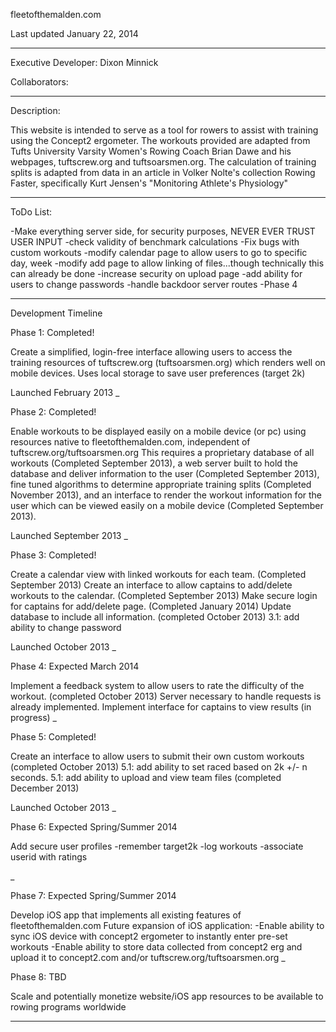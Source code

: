 fleetofthemalden.com

Last updated January 22, 2014
__________________________

Executive Developer:
Dixon Minnick

Collaborators:

___________________________

Description:

This website is intended to serve as a tool for rowers to assist with training using the
Concept2 ergometer. The workouts provided are adapted from Tufts University Varsity
Women's Rowing Coach Brian Dawe and his webpages, tuftscrew.org and tuftsoarsmen.org.
The calculation of training splits  is adapted from data in an article in Volker Nolte's 
collection Rowing Faster, specifically Kurt Jensen's "Monitoring Athlete's Physiology"

____________________________

ToDo List:

-Make everything server side, for security purposes, NEVER EVER TRUST USER INPUT
-check validity of benchmark calculations
-Fix bugs with custom workouts
-modify calendar page to allow users to go to specific day, week
-modify add page to allow linking of files...though technically this can already be done
-increase security on upload page
-add ability for users to change passwords
-handle backdoor server routes
-Phase 4
____________________________

Development Timeline


Phase 1: Completed!

Create a simplified, login-free interface allowing users to access the training resources of
tuftscrew.org (tuftsoarsmen.org) which renders well on mobile devices.
Uses local storage to save user preferences (target 2k)

Launched February 2013
_

Phase 2: Completed!

Enable workouts to be displayed easily on a mobile device (or pc) using resources native to
fleetofthemalden.com, independent of tuftscrew.org/tuftsoarsmen.org
This requires a proprietary database of all workouts (Completed September 2013), a web
server built to hold the database and deliver information to the user (Completed September
2013), fine tuned algorithms to determine appropriate training splits (Completed November 2013), and
an interface to render the workout information for the user which can be viewed easily on
a mobile device (Completed September 2013).

Launched September 2013
_

Phase 3: Completed!

Create a calendar view with linked workouts for each team. (Completed September 2013)
Create an interface to allow captains to add/delete workouts to the calendar. (Completed September 2013)
Make secure login for captains for add/delete page. (Completed January 2014)
Update database to include all information. (completed October 2013)
3.1: add ability to change password

Launched October 2013
_

Phase 4: Expected March 2014

Implement a feedback system to allow users to rate the difficulty of the workout. (completed October 2013)
Server necessary to handle requests is already implemented.
Implement interface for captains to view results (in progress)
_

Phase 5: Completed!

Create an interface to allow users to submit their own custom workouts (completed October 2013)
5.1: add ability to set raced based on 2k +/- n seconds.
5.1: add ability to upload and view team files (completed December 2013)

Launched October 2013
_

Phase 6: Expected Spring/Summer 2014

Add secure user profiles
-remember target2k
-log workouts
-associate userid with ratings

_

Phase 7: Expected Spring/Summer 2014

Develop iOS app that implements all existing features of fleetofthemalden.com
Future expansion of iOS application:
-Enable ability to sync iOS device with concept2 ergometer to instantly enter pre-set workouts
-Enable ability to store data collected from concept2 erg and upload it to 
	concept2.com and/or tuftscrew.org/tuftsoarsmen.org
_

Phase 8: TBD

Scale and potentially monetize website/iOS app resources to be available to rowing programs worldwide

_________________________________________


